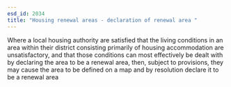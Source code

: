 ```yaml
---
esd_id: 2034
title: "Housing renewal areas - declaration of renewal area "
---
```


Where a local housing authority are satisfied that the living conditions in an area within their district consisting primarily of housing accommodation are unsatisfactory, and that those conditions can most effectively be dealt with by declaring the area to be a renewal area, then, subject to provisions, they may cause the area to be defined on a map and by resolution declare it to be a renewal area 

